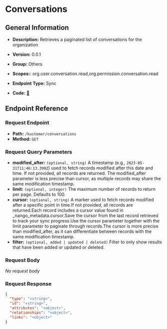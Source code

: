 # Conversations

## General Information

- **Description:** Retrieves a paginated list of conversations for the organization

- **Version:** 0.0.1
- **Group:** Others
- **Scopes:**: org.user.conversation.read,org.permission.conversation.read
- **Endpoint Type:** Sync
- **Code:** [🔗](https://github.com/NangoHQ/integration-templates/tree/main/integrations/kustomer/syncs/conversations.ts)

## Endpoint Reference

### Request Endpoint

- **Path:** `/kustomer/conversations`
- **Method:** `GET`

### Request Query Parameters

- **modified_after:** `(optional, string)` A timestamp (e.g., `2023-05-31T11:46:13.390Z`) used to fetch records modified after this date and time. If not provided, all records are returned. The modified_after parameter is less precise than cursor, as multiple records may share the same modification timestamp.
- **limit:** `(optional, integer)` The maximum number of records to return per page. Defaults to 100.
- **cursor:** `(optional, string)` A marker used to fetch records modified after a specific point in time.If not provided, all records are returned.Each record includes a cursor value found in _nango_metadata.cursor.Save the cursor from the last record retrieved to track your sync progress.Use the cursor parameter together with the limit parameter to paginate through records.The cursor is more precise than modified_after, as it can differentiate between records with the same modification timestamp.
- **filter:** `(optional, added | updated | deleted)` Filter to only show results that have been added or updated or deleted.

### Request Body

_No request body_

### Request Response

```json
{
  "type": "<string>",
  "id": "<string>",
  "attributes": "<object>",
  "relationships": "<object>",
  "links": "<object>"
}
```
